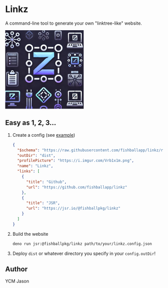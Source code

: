 # Linkz

A command-line tool to generate your own "linktree-like" website.

<img src="./logo.png" alt="logo" width="250">

## Easy as 1, 2, 3...

1. Create a config (see [example](./linkz.config.json))
   ```json
   {
     "$schema": "https://raw.githubusercontent.com/fishballapp/linkz/refs/heads/main/config-schema.json",
     "outDir": "dist",
     "profilePicture": "https://i.imgur.com/Vrb1x1m.png",
     "name": "Linkz",
     "links": [
       {
         "title": "Github",
         "url": "https://github.com/fishballapp/linkz"
       },
       {
         "title": "JSR",
         "url": "https://jsr.io/@fishballpkg/linkz"
       }
     ]
   }
   ```
2. Build the website
   ```bash
   deno run jsr:@fishballpkg/linkz path/to/your/linkz.config.json
   ```
3. Deploy `dist` or whatever directory you specify in your `config.outDir`!

## Author

YCM Jason
